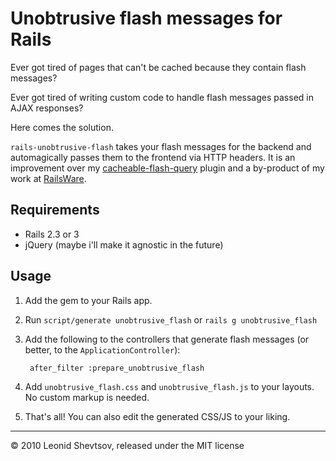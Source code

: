 # Unobtrusive flash messages for Rails

Ever got tired of pages that can't be cached because they contain flash messages?

Ever got tired of writing custom code to handle flash messages passed in AJAX responses?

Here comes the solution.

`rails-unobtrusive-flash` takes your flash messages for the backend and automagically passes them to the frontend via
HTTP headers. It is an improvement over my [cacheable-flash-query](http://github.com/leonid-shevtsov/cacheable-flash-jquery)
plugin and a by-product of my work at [RailsWare](http://github.com/railsware).

## Requirements

* Rails 2.3 or 3
* jQuery (maybe i'll make it agnostic in the future)

## Usage

1. Add the gem to your Rails app.
2. Run `script/generate unobtrusive_flash` or `rails g unobtrusive_flash`
3. Add the following to the controllers that generate flash messages (or better, to the `ApplicationController`):

        after_filter :prepare_unobtrusive_flash
 
4. Add `unobtrusive_flash.css` and `unobtrusive_flash.js` to your layouts. No custom markup is needed.
5. That's all! You can also edit the generated CSS/JS to your liking.

---

&copy; 2010 Leonid Shevtsov, released under the MIT license
